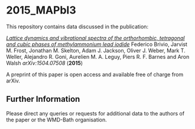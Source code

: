 2015_MAPbI3
===========

This repository contains data discussed in the publication:

[*Lattice dynamics and vibrational spectra of the orthorhombic, tetragonal and cubic phases of methylammonium lead iodide*](http://arxiv.org/abs/1504.07508)
Federico Brivio, Jarvist M. Frost, Jonathan M. Skelton, Adam J. Jackson, Oliver J. Weber, Mark T. Weller, Alejandro R. Goni, Aurelien M. A. Leguy, Piers R. F. Barnes and Aron Walsh
*arXiv:1504.07508* (**2015**)

A preprint of this paper is open access and available free of charge from arXiv.


Further Information
-------------------
Please direct any queries or requests for additional data to the authors of the paper or the WMD-Bath organisation.
